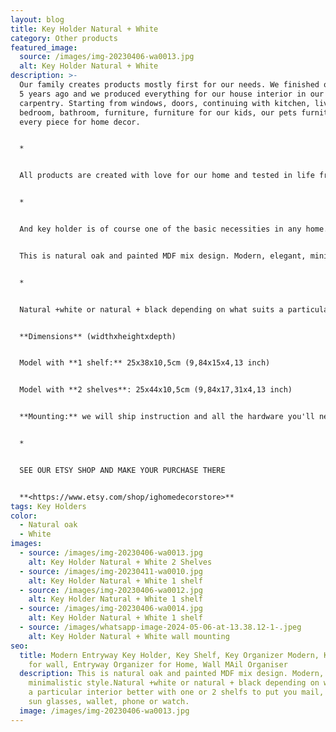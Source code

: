 ```yaml
---
layout: blog
title: Key Holder Natural + White
category: Other products
featured_image:
  source: /images/img-20230406-wa0013.jpg
  alt: Key Holder Natural + White
description: >-
  Our family creates products mostly first for our needs. We finished our house
  5 years ago and we produced everything for our house interior in our
  carpentry. Starting from windows, doors, continuing with kitchen, living room,
  bedroom, bathroom, furniture, furniture for our kids, our pets furniture and
  every piece for home decor. 


  *


  All products are created with love for our home and tested in life from our family members and friends who rather often after seeing our products asked to make the same for them or for presents. This was also reason to start for our Etsy shop, just to share. We are happy for each purchase, really glad that people around the world like our products.


  *


  And key holder is of course one of the basic necessities in any home.


  This is natural oak and painted MDF mix design. Modern, elegant, minimalistic style. 


  *


  Natural +white or natural + black depending on what suits a particular interior better with one or 2 shelfs to put you mail, bills, sun glasses, wallet, phone or watch.


  **Dimensions** (widthxheightxdepth)


  Model with **1 shelf:** 25x38x10,5cm (9,84x15x4,13 inch)


  Model with **2 shelves**: 25x44x10,5cm (9,84x17,31x4,13 inch)


  **Mounting:** we will ship instruction and all the hardware you'll need to install together with product.


  *


  SEE OUR ETSY SHOP AND MAKE YOUR PURCHASE THERE


  **<https://www.etsy.com/shop/ighomedecorstore>**
tags: Key Holders
color:
  - Natural oak
  - White
images:
  - source: /images/img-20230406-wa0013.jpg
    alt: Key Holder Natural + White 2 Shelves
  - source: /images/img-20230411-wa0010.jpg
    alt: Key Holder Natural + White 1 shelf
  - source: /images/img-20230406-wa0012.jpg
    alt: Key Holder Natural + White 1 shelf
  - source: /images/img-20230406-wa0014.jpg
    alt: Key Holder Natural + White 1 shelf
  - source: /images/whatsapp-image-2024-05-06-at-13.38.12-1-.jpeg
    alt: Key Holder Natural + White wall mounting
seo:
  title: Modern Entryway Key Holder, Key Shelf, Key Organizer Modern, Key holder
    for wall, Entryway Organizer for Home, Wall MAil Organiser
  description: This is natural oak and painted MDF mix design. Modern, elegant,
    minimalistic style.Natural +white or natural + black depending on what suits
    a particular interior better with one or 2 shelfs to put you mail, bills,
    sun glasses, wallet, phone or watch.
  image: /images/img-20230406-wa0013.jpg
---
```


